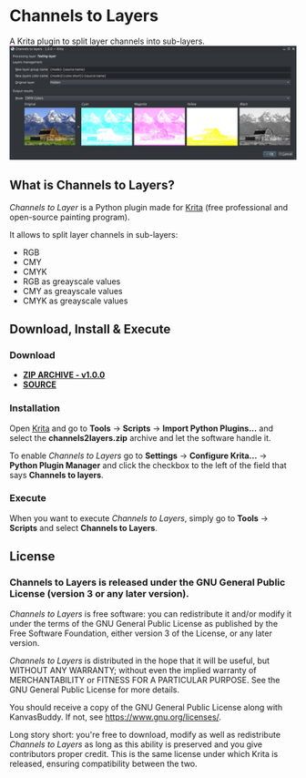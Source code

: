 # Channels to Layers

A Krita plugin to split layer channels into sub-layers.
![Example](https://github.com/Grum999/Channels2Layers/raw/master/channels2layers/channels2layers/channels2layers.jpg)

## What is Channels to Layers?
*Channels to Layer* is a Python plugin made for [Krita](https://github.com/KDE/krita) (free professional and open-source painting program).

It allows to split layer channels in sub-layers:
- RGB
- CMY
- CMYK
- RGB as greayscale values
- CMY as greayscale values
- CMYK as greayscale values


## Download, Install & Execute

### Download
+ **[ZIP ARCHIVE - v1.0.0](https://github.com/Grum999/Channels2Layers/releases/download/V1.0.0/channels2layers.zip)**
+ **[SOURCE](https://github.com/Grum999/Channels2Layers)**


### Installation

Open [Krita](https://github.com/KDE/krita) and go to **Tools** -> **Scripts** -> **Import Python Plugins...** and select the **channels2layers.zip** archive and let the software handle it.

To enable *Channels to Layers* go to **Settings** -> **Configure Krita...** -> **Python Plugin Manager** and click the checkbox to the left of the field that says **Channels to layers**. 

### Execute
When you want to execute *Channels to Layers*, simply go to **Tools** -> **Scripts** and select **Channels to Layers**. 


## License

### Channels to Layers is released under the GNU General Public License (version 3 or any later version).

*Channels to Layers* is free software: you can redistribute it and/or modify it under the terms of the GNU General Public License as published by the Free Software Foundation, either version 3 of the License, or any later version.

*Channels to Layers* is distributed in the hope that it will be useful, but WITHOUT ANY WARRANTY; without even the implied warranty of MERCHANTABILITY or FITNESS FOR A PARTICULAR PURPOSE. See the GNU General Public License for more details.

You should receive a copy of the GNU General Public License along with KanvasBuddy. If not, see <https://www.gnu.org/licenses/>.


Long story short: you're free to download, modify as well as redistribute *Channels to Layers* as long as this ability is preserved and you give contributors proper credit. This is the same license under which Krita is released, ensuring compatibility between the two.
